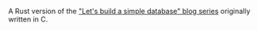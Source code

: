 A Rust version of the ["Let's build a simple database" blog series](https://cstack.github.io/db_tutorial/) originally written in C.
